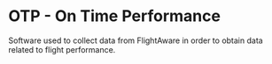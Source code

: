 # OTP - On Time Performance

Software used to collect data from FlightAware in order to obtain data related to flight performance.

